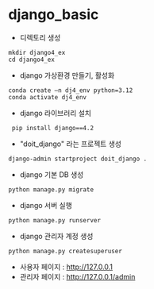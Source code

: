 # django_basic
- 디렉토리 생성
```
mkdir django4_ex
cd django4_ex
```
- django 가상환경 만들기, 활성화
```
conda create –n dj4_env python=3.12
conda activate dj4_env
```
- django 라이브러리 설치
```
 pip install django==4.2 
```
- "doit_django" 라는 프로젝트 생성
```
django-admin startproject doit_django .
```
- django 기본 DB 생성
```
python manage.py migrate 
```
- django 서버 실행
```
python manage.py runserver
```
- django 관리자 계정 생성
```
python manage.py createsuperuser
```
- 사용자 페이지 : http://127.0.0.1
- 관리자 페이지 : http://127.0.0.1/admin